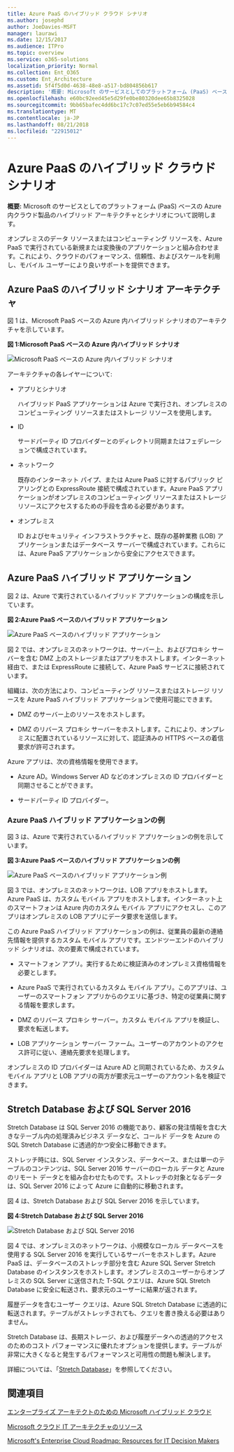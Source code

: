 ```yaml
---
title: Azure PaaS のハイブリッド クラウド シナリオ
ms.author: josephd
author: JoeDavies-MSFT
manager: laurawi
ms.date: 12/15/2017
ms.audience: ITPro
ms.topic: overview
ms.service: o365-solutions
localization_priority: Normal
ms.collection: Ent_O365
ms.custom: Ent_Architecture
ms.assetid: 5f4f5d0d-4638-48e8-a517-bd804856b617
description: '概要: Microsoft のサービスとしてのプラットフォーム (PaaS) ベースの Azure 内クラウド製品のハイブリッド アーキテクチャとシナリオについて説明します。'
ms.openlocfilehash: e60bc92eed45e5d29fe0be80320dee65b8325028
ms.sourcegitcommit: 9bb65bafec4dd6bc17c7c07ed55e5eb6b94584c4
ms.translationtype: MT
ms.contentlocale: ja-JP
ms.lasthandoff: 08/21/2018
ms.locfileid: "22915012"
---
```

# <a name="hybrid-cloud-scenarios-for-azure-paas"></a>Azure PaaS のハイブリッド クラウド シナリオ

 **概要:** Microsoft のサービスとしてのプラットフォーム (PaaS) ベースの Azure 内クラウド製品のハイブリッド アーキテクチャとシナリオについて説明します。
  
オンプレミスのデータ リソースまたはコンピューティング リソースを、Azure PaaS で実行されている新規または変換後のアプリケーションと組み合わせます。これにより、クラウドのパフォーマンス、信頼性、およびスケールを利用し、モバイル ユーザーにより良いサポートを提供できます。 
  
## <a name="azure-paas-hybrid-scenario-architecture"></a>Azure PaaS のハイブリッド シナリオ アーキテクチャ

図 1 は、Microsoft PaaS ベースの Azure 内ハイブリッド シナリオのアーキテクチャを示しています。
  
**図 1:Microsoft PaaS ベースの Azure 内ハイブリッド シナリオ**

![Microsoft PaaS ベースの Azure 内ハイブリッド シナリオ](media/Hybrid-Poster/Hybrid-Cloud-Stack-PaaS.png)
  
アーキテクチャの各レイヤーについて:
  
- アプリとシナリオ
    
    ハイブリッド PaaS アプリケーションは Azure で実行され、オンプレミスのコンピューティング リソースまたはストレージ リソースを使用します。
    
- ID
    
    サードパーティ ID プロバイダーとのディレクトリ同期またはフェデレーションで構成されています。
    
- ネットワーク
    
    既存のインターネット パイプ、または Azure PaaS に対するパブリック ピアリングとの ExpressRoute 接続で構成されています。Azure PaaS アプリケーションがオンプレミスのコンピューティング リソースまたはストレージ リソースにアクセスするための手段を含める必要があります。
    
- オンプレミス
    
    ID およびセキュリティ インフラストラクチャと、既存の基幹業務 (LOB) アプリケーションまたはデータベース サーバーで構成されています。これらには、Azure PaaS アプリケーションから安全にアクセスできます。
    
## <a name="azure-paas-hybrid-application"></a>Azure PaaS ハイブリッド アプリケーション

図 2 は、Azure で実行されているハイブリッド アプリケーションの構成を示しています。
  
**図 2:Azure PaaS ベースのハイブリッド アプリケーション**

![Azure PaaS ベースのハイブリッド アプリケーション](media/Hybrid-Poster/Hybrid-Cloud-Stack-PaaS-Apps.png)
  
図 2 では、オンプレミスのネットワークは、サーバー上、およびプロキシ サーバーを含む DMZ 上のストレージまたはアプリをホストします。インターネット経由で、または ExpressRoute に接続して、Azure PaaS サービスに接続されています。
  
組織は、次の方法により、コンピューティング リソースまたはストレージ リソースを Azure PaaS ハイブリッド アプリケーションで使用可能にできます。
  
- DMZ のサーバー上のリソースをホストします。
    
- DMZ のリバース プロキシ サーバーをホストします。これにより、オンプレミスに配置されているリソースに対して、認証済みの HTTPS ベースの着信要求が許可されます。
    
Azure アプリは、次の資格情報を使用できます。
  
- Azure AD。Windows Server AD などのオンプレミスの ID プロバイダーと同期させることができます。
    
- サードパーティ ID プロバイダー。
    
### <a name="example-azure-paas-hybrid-application"></a>Azure PaaS ハイブリッド アプリケーションの例

図 3 は、Azure で実行されているハイブリッド アプリケーションの例を示しています。
  
**図 3:Azure PaaS ベースのハイブリッド アプリケーションの例**

![Azure PaaS ベースのハイブリッド アプリケーション例](media/Hybrid-Poster/Hybrid-Cloud-Stack-PaaS-Apps-Ex.png)
  
図 3 では、オンプレミスのネットワークは、LOB アプリをホストします。Azure PaaS は、カスタム モバイル アプリをホストします。インターネット上のスマートフォンは Azure 内のカスタム モバイル アプリにアクセスし、このアプリはオンプレミスの LOB アプリにデータ要求を送信します。
  
この Azure PaaS ハイブリッド アプリケーションの例は、従業員の最新の連絡先情報を提供するカスタム モバイル アプリです。エンドツーエンドのハイブリッド シナリオは、次の要素で構成されています。
  
- スマートフォン アプリ。実行するために検証済みのオンプレミス資格情報を必要とします。
    
- Azure PaaS で実行されているカスタム モバイル アプリ。このアプリは、ユーザーのスマートフォン アプリからのクエリに基づき、特定の従業員に関する情報を要求します。
    
- DMZ のリバース プロキシ サーバー。カスタム モバイル アプリを検証し、要求を転送します。
    
- LOB アプリケーション サーバー ファーム。ユーザーのアカウントのアクセス許可に従い、連絡先要求を処理します。
    
オンプレミスの ID プロバイダーは Azure AD と同期されているため、カスタム モバイル アプリと LOB アプリの両方が要求元ユーザーのアカウント名を検証できます。
  
## <a name="stretch-database-with-sql-server-2016"></a>Stretch Database および SQL Server 2016

Stretch Database は SQL Server 2016 の機能であり、顧客の発注情報を含む大きなテーブル内の処理済みビジネス データなど、コールド データを Azure の SQL Stretch Database に透過的かつ安全に移動できます。
  
ストレッチ時には、SQL Server インスタンス、データベース、または単一のテーブルのコンテンツは、SQL Server 2016 サーバーのローカル データと Azure のリモート データとを組み合わせたものです。ストレッチの対象となるデータは、SQL Server 2016 によって Azure に自動的に移動されます。
  
図 4 は、Stretch Database および SQL Server 2016 を示しています。
  
**図 4:Stretch Database および SQL Server 2016**

![Stretch Database および SQL Server 2016](media/Hybrid-Poster/Hybrid-Cloud-Stack-PaaS-Apps-SQL.png)
  
図 4 では、オンプレミスのネットワークは、小規模なローカル データベースを使用する SQL Server 2016 を実行しているサーバーをホストします。Azure PaaS は、データベースのストレッチ部分を含む Azure SQL Server Stretch Database のインスタンスをホストします。オンプレミスのユーザーからオンプレミスの SQL Server に送信された T-SQL クエリは、Azure SQL Stretch Database に安全に転送され、要求元のユーザーに結果が返されます。
  
  

履歴データを含むユーザー クエリは、Azure SQL Stretch Database に透過的に転送されます。テーブルがストレッチされても、クエリを書き換える必要はありません。 


  
Stretch Database は、長期ストレージ、および履歴データへの透過的アクセスのためのコスト パフォーマンスに優れたオプションを提供します。テーブルが非常に大きくなると発生するパフォーマンスと可用性の問題も解決します。
  
詳細については、「[Stretch Database](https://msdn.microsoft.com/library/dn935011.aspx)」を参照してください。
  
## <a name="see-also"></a>関連項目

[エンタープライズ アーキテクトのための Microsoft ハイブリッド クラウド](microsoft-hybrid-cloud-for-enterprise-architects.md)
  
[Microsoft クラウド IT アーキテクチャのリソース](microsoft-cloud-it-architecture-resources.md)

[Microsoft's Enterprise Cloud Roadmap: Resources for IT Decision Makers](https://sway.com/FJ2xsyWtkJc2taRD)



